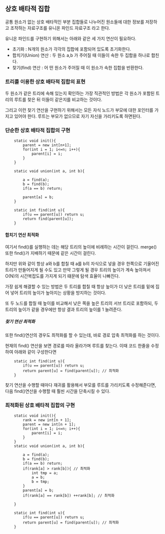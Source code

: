 ## 상호 배타적 집합

공통 원소가 없는 상호 배타적인 부분 집합들로 나누어진 원소들에 대한 정보를 저장하고 조작하는 자료구조를 유니온 파인드 자료구조 라고 한다.

유니온 파인드를 구현하기 위해서는 아래와 같은 세 가지 연산이 필요하다.
* 초기화 : N개의 원소가 각각의 집합에 포함되어 있도록 초기화한다.
* 합치기(Union) 연산 : 두 원소 a,b 가 주어질 때 이들이 속한 두 집합을 하나로 합친다.
* 찾기(find) 연산 : 어 떤 원소가 주어질 때 이 원소가 속한 집합을 반환한다.

### 트리를 이용한 상호 배타적 집합의 표현

두 원소가 같은 트리에 속해 있는지 확인하는 가장 직관적인 방법은 각 원소가 포함된 트리의 루트를 찾은 뒤 이들이 같은지를 비교하는 것이다.

그리고 이런 찾기 연산을 구현하기 위해서는 모든 자식 노드가 부모에 대한 포인터를 가지고 있어야 한다. 
루트는 부모가 없으므로 자기 자신을 가리키도록 하면된다.

### 단순한 상호 배타적 집합의 구현

```
    static void init(){
        parent = new int[n+1];
        for(int i = 1; i<=n; i++){
            parent[i] = i; 
        }
    }
    
    static void union(int a, int b){

        a = find(a);
        b = find(b);
        if(a == b) return;
        
        parent[a] = b;
    }

    static int find(int u){
        if(u == parent[u]) return u;
        return find(parent[u]);
    }
```

#### 합치기 연산 최적화

여기서 find()를 실행하는 데는 해당 트리의 높이에 비례하는 시간이 걸린다.
merge() 또한 find()가 지배하기 때문에 같은 시간이 걸린다.

하지만 위와 같이 항상 a와 b를 합칠 때 a를 b의 자식으로 넣을 경우 한쪽으로 기울어진 트리가 만들어지게 될 수도 있고
만약 그렇게 될 경우 트리의 높이가 계속 높아져서 O(N)의 시간복잡도를 가지게 되기 떄문에 탐색 효율이 나빠진다.

가장 쉽게 해결할 수 있는 방법은 두 트리를 합칠 때 항상 높이가 더 낮은 트리를 밑에 집어 넣어 트리의 높이가 높아지는 상황을 방지하는 것이다.

또 두 노드를 합칠 때 높이를 비교해서 낮은 쪽을 높은 트리의 서브 트리로 포함하되, 두 트리의 높이가 같을 경우에만 항상 결과 트리의 높이를 1 늘려준다.

##### 찾기 연산 최적화

또한 find()연산의 경우도 최적화를 할 수 있는데, 바로 경로 압축 최적화를 하는 것이다.

현재의 find() 연산을 보면 경로를 따라 올라가며 루트를 찾는다. 이때 코드 한줄을 수정하여 아래와 같이 구성한다면

```
    static int find(int u){
        if(u == parent[u]) return u;
        return parent[u] = find(parent[u]); // 최적화
    }
```

찾기 연산을 수행할 때마다 재귀를 활용해서 부모를 루트를 가리키도록 수정해준다면, 다음 find()연산을 수행할 때
훨씬 시간을 단축시킬 수 있다.

### 최적화된 상호 배타적 집합의 구현

```
    static void init(){
        rank = new int[n + 1];
        parent = new int[n + 1];
        for(int i = 1; i<=n; i++){
            parent[i] = i;
        }
    }
    static void union(int a, int b){

        a = find(a);
        b = find(b);
        if(a == b) return;
        if(rank[a] > rank[b]){ // 최적화
            int tmp = a;
            a = b;
            b = tmp;
        }
        parent[a] = b;
        if(rank[a] == rank[b]) ++rank[b]; // 최적화

    }

    static int find(int u){
        if(u == parent[u]) return u;
        return parent[u] = find(parent[u]); // 최적화
    }
```
